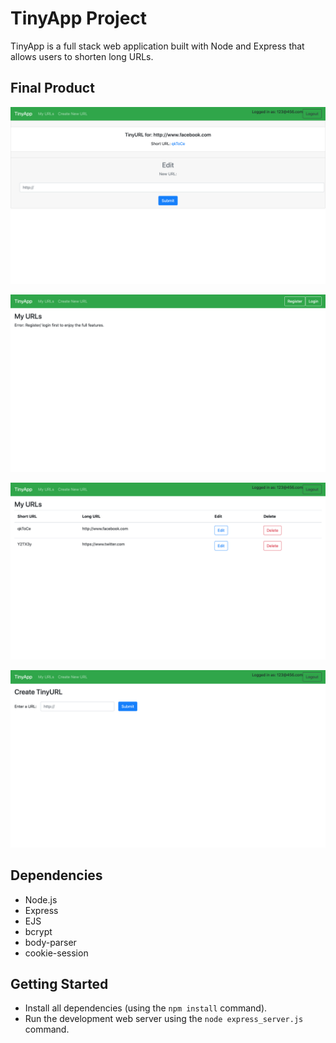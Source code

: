 # TinyApp Project

TinyApp is a full stack web application built with Node and Express that allows users to shorten long URLs.

## Final Product

!["Edit short URLs"](https://github.com/mozeezy/tinyapp/blob/master/docs/urls_edit.png?raw=true)

!["Main page"](https://github.com/mozeezy/tinyapp/blob/master/docs/urls_main.png?raw=true)

!["Main page after login"](https://github.com/mozeezy/tinyapp/blob/master/docs/urls_main_loggedin.png?raw=true)

!["Create new short URLs"](https://github.com/mozeezy/tinyapp/blob/master/docs/urls_new.png?raw=true)

## Dependencies

- Node.js
- Express
- EJS
- bcrypt
- body-parser
- cookie-session

## Getting Started

- Install all dependencies (using the `npm install` command).
- Run the development web server using the `node express_server.js` command.
